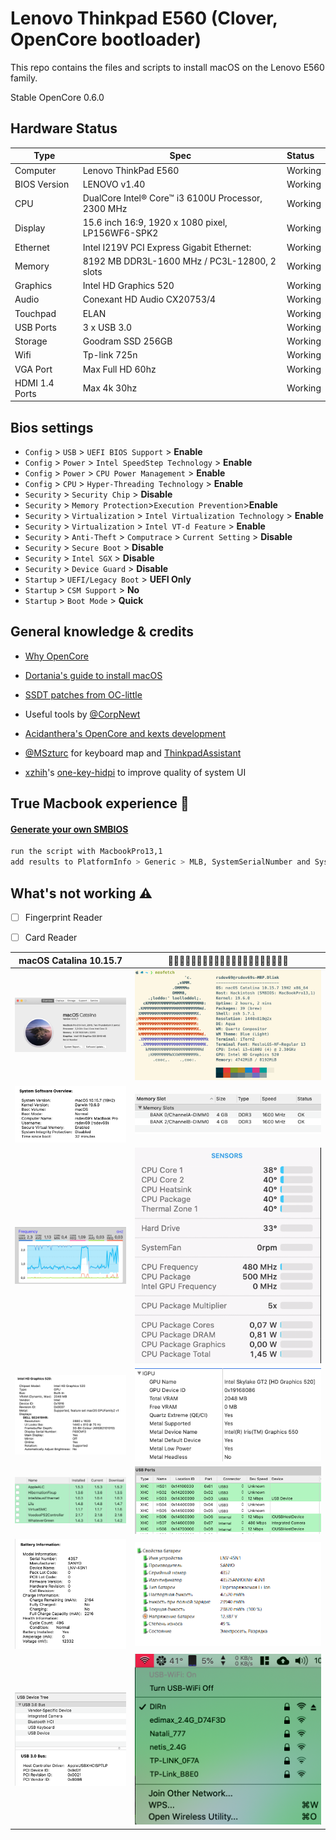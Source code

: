 # Lenovo Thinkpad E560 (Clover, OpenCore bootloader)

This repo contains the files and scripts to install macOS on the Lenovo E560 family. 

Stable OpenCore 0.6.0 

## Hardware Status

Type | Spec | Status 
---------|---------|:----------
Computer		| Lenovo ThinkPad E560   | Working | 
BIOS Version	| LENOVO v1.40 | Working | -
CPU				| DualCore Intel® Core™ i3 6100U Processor, 2300 MHz | Working | 
Display		    | 15.6 inch 16:9, 1920 x 1080 pixel, LP156WF6-SPK2 | Working |
Ethernet		| Intel I219V PCI Express Gigabit Ethernet: | Working |
Memory		    | 8192 MB DDR3L-1600 MHz / PC3L-12800, 2 slots | Working | 
Graphics		| Intel HD Graphics 520 | Working | 
Audio			| Conexant HD Audio CX20753/4 | Working |
Touchpad		| ELAN | Working | 
USB Ports		| 3 x USB 3.0 | Working | 
Storage		    | Goodram SSD 256GB | Working | 
Wifi		    | Tp-link 725n | Working | 
VGA Port		| Max Full HD 60hz | Working | 
HDMI 1.4 Ports	| Max 4k 30hz | Working | 

## Bios settings

* `Config` > `USB` > `UEFI BIOS Support` > **Enable**
* `Config` > `Power` > `Intel SpeedStep Technology` > **Enable**
* `Config` > `Power` > `CPU Power Management` > **Enable**
* `Config` > `CPU` > `Hyper-Threading Technology` > **Enable**
* `Security` > `Security Chip` > **Disable**
* `Security` > `Memory Protection`>`Execution Prevention`>**Enable**
* `Security` > `Virtualization` > `Intel Virtualization Technology` > **Enable**
* `Security` > `Virtualization` > `Intel VT-d Feature` > **Enable**
* `Security` > `Anti-Theft` > `Computrace` > `Current Setting` > **Disable**
* `Security` > `Secure Boot` > **Disable**
* `Security` > `Intel SGX` > **Disable**
* `Security` > `Device Guard` > **Disable**
* `Startup` > `UEFI/Legacy Boot` > **UEFI Only**
* `Startup` > `CSM Support` > **No**
* `Startup` > `Boot Mode` > **Quick**

## General knowledge & credits

* [Why OpenCore](https://dortania.github.io/OpenCore-Install-Guide/why-oc.html)

* [Dortania's guide to install macOS](https://dortania.github.io/OpenCore-Install-Guide/)

* [SSDT patches from OC-little](https://translate.google.it/translate?sl=zh-CN&tl=en&u=https%3A%2F%2Fgithub.com%2Fdaliansky%2FOC-little)

* Useful tools by [@CorpNewt](https://github.com/corpnewt)

* [Acidanthera's OpenCore and kexts development](https://github.com/acidanthera)

* [@MSzturc](https://github.com/MSzturc) for keyboard map and [ThinkpadAssistant](https://github.com/MSzturc/ThinkpadAssistant)

* [xzhih](https://github.com/xzhih)'s [one-key-hidpi](https://github.com/xzhih/one-key-hidpi) to improve quality of system UI

## True Macbook experience 

#### [Generate your own SMBIOS](https://github.com/corpnewt/GenSMBIOS)
```sh
run the script with MacbookPro13,1
add results to PlatformInfo > Generic > MLB, SystemSerialNumber and SystemUUID
```

## What's not working ⚠️

- [ ] Fingerprint Reader

- [ ] Card Reader

macOS Catalina 10.15.7 |
:-------------------------:|:-------------------------:
![E560](screenshot/1.png)  |  ![E560](screenshot/2.png)
![E560](screenshot/3.png)  |  ![E560](screenshot/4.png)
![E560](screenshot/5.png)  |  ![E560](screenshot/6.gif)
![E560](screenshot/7.png)  |  ![E560](screenshot/8.png)
![E560](screenshot/9.png)  |  ![E560](screenshot/10.png)
![E560](screenshot/11.png)  |  ![E560](screenshot/12.png)
![E560](screenshot/13.png)  |  ![E560](screenshot/14.png)

